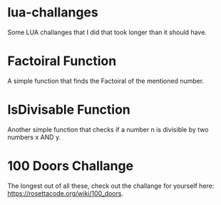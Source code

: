# lua-challanges
Some LUA challanges that I did that took longer than it should have.

# Factoiral Function
A simple function that finds the Factoiral of the mentioned number.

# IsDivisable Function
Another simple function that checks if a number n is divisible by two numbers x AND y.

# 100 Doors Challange
The longest out of all these, check out the challange for yourself here: https://rosettacode.org/wiki/100_doors.

